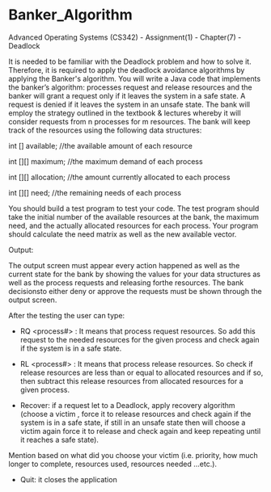 # Banker_Algorithm
Advanced Operating Systems (CS342) - Assignment(1) - Chapter(7) - Deadlock

It is needed to be familiar with the Deadlock problem and how to solve it. Therefore, it is
required to apply the deadlock avoidance algorithms by applying the Banker's algorithm.
You will write a Java code that implements the banker’s algorithm: processes request and
release resources and the banker will grant a request only if it leaves the system in a safe
state. A request is denied if it leaves the system in an unsafe state.
The bank will employ the strategy outlined in the textbook & lectures whereby it will
consider requests from n processes for m resources. The bank will keep track of the
resources using the following data structures:

int [] available; //the available amount of each resource

int [][] maximum; //the maximum demand of each process

int [][] allocation; //the amount currently allocated to each process

int [][] need; //the remaining needs of each process

You should build a test program to test your code. The test program should take the initial
number of the available resources at the bank, the maximum need, and the actually
allocated resources for each process. Your program should calculate the need matrix as
well as the new available vector.


Output:

The output screen must appear every action happened as well as the current state for the
bank by showing the values for your data structures as well as the process requests and
releasing forthe resources. The bank decisionsto either deny or approve the requests must
be shown through the output screen.

After the testing the user can type:

* RQ <process#> <r1> <r2> <r3>: It means that process request resources. So add this
request to the needed resources for the given process and check again if the system
is in a safe state.
  
* RL <process#> <r1> <r2> <r3>: It means that process release resources. So check if
release resources are less than or equal to allocated resources and if so, then subtract
this release resources from allocated resources for a given process.
  
* Recover: if a request let to a Deadlock, apply recovery algorithm (choose a victim , force it
to release resources and check again if the system is in a safe state, if still in an unsafe
state then will choose a victim again force it to release and check again and keep
repeating until it reaches a safe state).
  
Mention based on what did you choose your victim (i.e. priority, how much longer to
complete, resources used, resources needed …etc.).
  
* Quit: it closes the application
